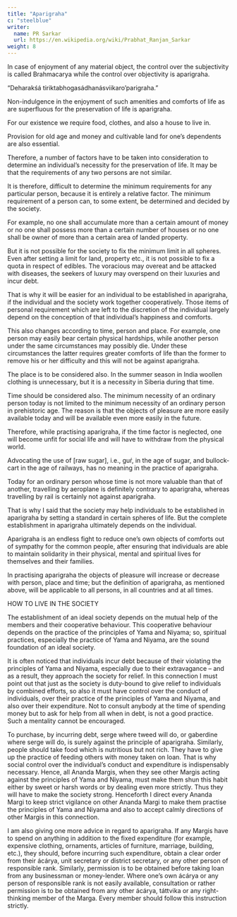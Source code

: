 ```yaml
---
title: "Aparigraha"
c: "steelblue"
writer:
  name: PR Sarkar
  url: https://en.wikipedia.org/wiki/Prabhat_Ranjan_Sarkar
weight: 8
---
```



In case of enjoyment of any material object, the control over the subjectivity is called Brahmacarya while the control over objectivity is aparigraha.


“Deharakśá tiriktabhogasádhanásviikaro’parigraha.” 


Non-indulgence in the enjoyment of such amenities and comforts of life as are superfluous for the preservation of life is aparigraha. 

For our existence we require food, clothes, and also a house to live in. 

Provision for old age and money and cultivable land for one’s dependents are also essential. 

Therefore, a number of factors have to be taken into consideration to determine an individual’s necessity for the preservation of life. It may be that the requirements of any two persons are not similar. 

It is therefore, difficult to determine the minimum requirements for any particular person, because it is entirely a relative factor. The minimum requirement of a person can, to some extent, be determined and decided by the society.

For example, no one shall accumulate more than a certain amount of money or no one shall possess more than a certain number of houses or no one shall be owner of more than a certain area of landed property. 

But it is not possible for the society to fix the minimum limit in all spheres. Even after setting a limit for land, property etc., it is not possible to fix a quota in respect of edibles. The voracious may overeat and be attacked with diseases, the seekers of luxury may overspend on their luxuries and incur debt. 

That is why it will be easier for an individual to be established in aparigraha, if the individual and the society work together cooperatively. Those items of personal requirement which are left to the discretion of the individual largely depend on the conception of that individual’s happiness and comforts.

This also changes according to time, person and place. For example, one person may easily bear certain physical hardships, while another person under the same circumstances may possibly die. Under these circumstances the latter requires greater comforts of life than the former to remove his or her difficulty and this will not be against aparigraha. 

The place is to be considered also. In the summer season in India woollen clothing is unnecessary, but it is a necessity in Siberia during that time. 

Time should be considered also. The minimum necessity of an ordinary person today is not limited to the minimum necessity of an ordinary person in prehistoric age. The reason is that the objects of pleasure are more easily available today and will be available even more easily in the future. 

Therefore, while practising aparigraha, if the time factor is neglected, one will become unfit for social life and will have to withdraw from the physical world. 

Advocating the use of [raw sugar], i.e., guŕ, in the age of sugar, and bullock-cart in the age of railways, has no meaning in the practice of aparigraha. 

Today for an ordinary person whose time is not more valuable than that of another, travelling by aeroplane is definitely contrary to aparigraha, whereas travelling by rail is certainly not against aparigraha.

That is why I said that the society may help individuals to be established in aparigraha by setting a standard in certain spheres of life. But the complete establishment in aparigraha ultimately depends on the individual.

Aparigraha is an endless fight to reduce one’s own objects of comforts out of sympathy for the common people, after ensuring that individuals are able to maintain solidarity in their physical, mental and spiritual lives for themselves and their families.

In practising aparigraha the objects of pleasure will increase or decrease with person, place and time; but the definition of aparigraha, as mentioned above, will be applicable to all persons, in all countries and at all times.

HOW TO LIVE IN THE SOCIETY

The establishment of an ideal society depends on the mutual help of the members and their cooperative behaviour. This cooperative behaviour depends on the practice of the principles of Yama and Niyama; so, spiritual practices, especially the practice of Yama and Niyama, are the sound foundation of an ideal society.

It is often noticed that individuals incur debt because of their violating the principles of Yama and Niyama, especially due to their extravagance – and as a result, they approach the society for relief. In this connection I must point out that just as the society is duty-bound to give relief to individuals by combined efforts, so also it must have control over the conduct of individuals, over their practice of the principles of Yama and Niyama, and also over their expenditure. Not to consult anybody at the time of spending money but to ask for help from all when in debt, is not a good practice. Such a mentality cannot be encouraged.

To purchase, by incurring debt, serge where tweed will do, or gaberdine where serge will do, is surely against the principle of aparigraha. Similarly, people should take food which is nutritious but not rich. They have to give up the practice of feeding others with money taken on loan. That is why social control over the individual’s conduct and expenditure is indispensably necessary. Hence, all Ananda Margis, when they see other Margis acting against the principles of Yama and Niyama, must make them shun this habit either by sweet or harsh words or by dealing even more strictly. Thus they will have to make the society strong. Henceforth I direct every Ananda Margi to keep strict vigilance on other Ananda Margi to make them practise the principles of Yama and Niyama and also to accept calmly directions of other Margis in this connection.

I am also giving one more advice in regard to aparigraha. If any Margis have to spend on anything in addition to the fixed expenditure (for example, expensive clothing, ornaments, articles of furniture, marriage, building, etc.), they should, before incurring such expenditure, obtain a clear order from their ácárya, unit secretary or district secretary, or any other person of responsible rank. Similarly, permission is to be obtained before taking loan from any businessman or money-lender. Where one’s own ácárya or any person of responsible rank is not easily available, consultation or rather permission is to be obtained from any other ácárya, táttvika or any right-thinking member of the Marga. Every member should follow this instruction strictly.

